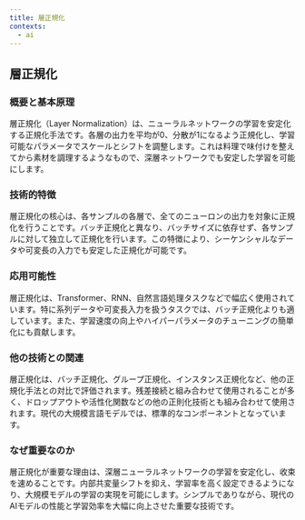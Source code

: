 ```yaml
---
title: 層正規化
contexts:
  - ai
---
```


## 層正規化

<Context name="ai">

### 概要と基本原理
層正規化（Layer Normalization）は、ニューラルネットワークの学習を安定化する正規化手法です。各層の出力を平均が0、分散が1になるよう正規化し、学習可能なパラメータでスケールとシフトを調整します。これは料理で味付けを整えてから素材を調理するようなもので、深層ネットワークでも安定した学習を可能にします。

### 技術的特徴
層正規化の核心は、各サンプルの各層で、全てのニューロンの出力を対象に正規化を行うことです。バッチ正規化と異なり、バッチサイズに依存せず、各サンプルに対して独立して正規化を行います。この特徴により、シーケンシャルなデータや可変長の入力でも安定した正規化が可能です。

### 応用可能性
層正規化は、Transformer、RNN、自然言語処理タスクなどで幅広く使用されています。特に系列データや可変長入力を扱うタスクでは、バッチ正規化よりも適しています。また、学習速度の向上やハイパーパラメータのチューニングの簡単化にも貢献します。

### 他の技術との関連
層正規化は、バッチ正規化、グループ正規化、インスタンス正規化など、他の正規化手法との対比で評価されます。残差接続と組み合わせて使用されることが多く、ドロップアウトや活性化関数などの他の正則化技術とも組み合わせて使用されます。現代の大規模言語モデルでは、標準的なコンポーネントとなっています。

### なぜ重要なのか
層正規化が重要な理由は、深層ニューラルネットワークの学習を安定化し、收束を速めることです。内部共変量シフトを抑え、学習率を高く設定できるようになり、大規模モデルの学習の実現を可能にします。シンプルでありながら、現代のAIモデルの性能と学習効率を大幅に向上させた重要な技術です。

</Context>
